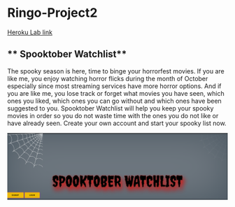 # Ringo-Project2
[Heroku Lab link](https://quacky-project2.herokuapp.com/)

## ** Spooktober Watchlist**
The spooky season is here, time to binge your horrorfest movies. If you are like me, you enjoy watching horror flicks during the month of October especially since most streaming services have more horror options. And if you are like me, you lose track or forget what movies you have seen, which ones you liked, which ones you can go without and which ones have been suggested to you. Spooktober Watchlist will help you keep your spooky movies in order so you do not waste time with the ones you do not like or have already seen. Create your own account and start your spooky list now. 

![Landing Page](2021-10-13-19-44-02.png)